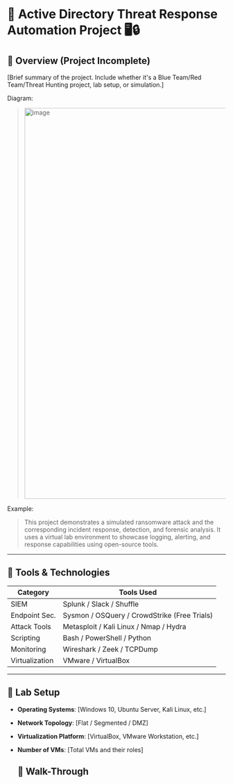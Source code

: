 # 🚨 Active Directory Threat Response Automation Project 🖥️🔒


## 📖 Overview (Project Incomplete)

[Brief summary of the project. Include whether it's a Blue Team/Red Team/Threat Hunting project, lab setup, or simulation.]

Diagram:
><img width="900" alt="image" src="https://github.com/user-attachments/assets/ce4cb6fb-c198-4d7b-9e39-cec31bac9112" />

Example:
> This project demonstrates a simulated ransomware attack and the corresponding incident response, detection, and forensic analysis. It uses a virtual lab environment to showcase logging, alerting, and response capabilities using open-source tools.

---

## 🧰 Tools & Technologies

| Category       | Tools Used                                    |
| -------------  | --------------------------------------------- |
| SIEM           | Splunk / Slack / Shuffle                    |
| Endpoint Sec.  | Sysmon / OSQuery / CrowdStrike (Free Trials) |
| Attack Tools   | Metasploit / Kali Linux / Nmap / Hydra       |
| Scripting      | Bash / PowerShell / Python                    |
| Monitoring     | Wireshark / Zeek / TCPDump                    |
| Virtualization | VMware / VirtualBox                 |

---

## 🧪 Lab Setup

- **Operating Systems**: [Windows 10, Ubuntu Server, Kali Linux, etc.]
- **Network Topology**: [Flat / Segmented / DMZ]
- **Virtualization Platform**: [VirtualBox, VMware Workstation, etc.]
- **Number of VMs**: [Total VMs and their roles]

  ## 🧪 Walk-Through


